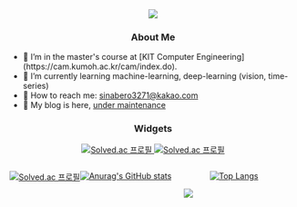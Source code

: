 <div align="center">
	<img src="https://capsule-render.vercel.app/api?type=waving&color=gradient&section=header&height=192&text=sina%20Kim&animation=fadeIn&fontSize=72&fontColor=202020"/>
</div>

<div align="center">
	<h3> <font color="202020"> About Me </font> </h3>
</div>

<div> <ul>
	<li>🏫 I’m in the master's course at [KIT Computer Engineering](https://cam.kumoh.ac.kr/cam/index.do).</li>
	<li>📖 I’m currently learning machine-learning, deep-learning (vision, time-series)</li>
	<li>📮 How to reach me: <a href="mailto:sinabero3271@kakao.com"> sinabero3271@kakao.com </a></li>
	<li>📝 My blog is here, <u> under maintenance </u></li>
</ul> </div>

<div align="center">
	<h3> <font color="202020"> Widgets </font> </h3>

<span><a href="https://solved.ac/sinabero3271" rel="nofollow">
<img src="http://mazassumnida.wtf/api/v2/generate_badge?boj=sinabero3271" alt="Solved.ac 프로필" style="max-width: 100%;">
</a></span><span><a href="https://solved.ac/sinabero3271" rel="nofollow">
<img src="http://mazassumnida.wtf/api/v2/generate_badge?boj=sinabero3271" alt="Solved.ac 프로필" style="max-width: 100%;">
</a></span>
	
<div style="float:left">

[![Solved.ac 프로필](http://mazassumnida.wtf/api/v2/generate_badge?boj=sinabero3271)](https://solved.ac/sinabero3271) 

</div>
<div style="display:inline-block">

[![Top Langs](https://github-readme-stats.vercel.app/api/top-langs/?username=sina-Kim)](https://github.com/sina-Kim/github-readme-stats)

</div>
<div style="float:left">

[![Anurag's GitHub stats](https://github-readme-stats.vercel.app/api?username=sina-Kim)](https://github.com/sina-Kim/github-readme-stats)

</div>
</div>

<div align="center">
	<img src="https://media0.giphy.com/media/1GEATImIxEXVR79Dhk/giphy.gif?cid=ecf05e474pb1hpuxfe4dz50rhxtawn0cfe49hfgvqq4ch66e&rid=giphy.gif&ct=g" />
</div>
